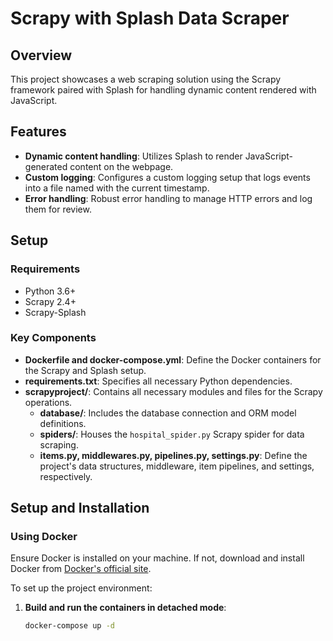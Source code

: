# Scrapy with Splash Data Scraper

## Overview
This project showcases a web scraping solution using the Scrapy framework paired with Splash for handling dynamic content rendered with JavaScript. 

## Features
- **Dynamic content handling**: Utilizes Splash to render JavaScript-generated content on the webpage.
- **Custom logging**: Configures a custom logging setup that logs events into a file named with the current timestamp.
- **Error handling**: Robust error handling to manage HTTP errors and log them for review.


## Setup
### Requirements
- Python 3.6+
- Scrapy 2.4+
- Scrapy-Splash

### Key Components
- **Dockerfile and docker-compose.yml**: Define the Docker containers for the Scrapy and Splash setup.
- **requirements.txt**: Specifies all necessary Python dependencies.
- **scrapyproject/**: Contains all necessary modules and files for the Scrapy operations.
  - **database/**: Includes the database connection and ORM model definitions.
  - **spiders/**: Houses the `hospital_spider.py` Scrapy spider for data scraping.
  - **items.py, middlewares.py, pipelines.py, settings.py**: Define the project's data structures, middleware, item pipelines, and settings, respectively.


## Setup and Installation

### Using Docker
Ensure Docker is installed on your machine. If not, download and install Docker from [Docker's official site](https://www.docker.com/products/docker-desktop).

To set up the project environment:

1. **Build and run the containers in detached mode**:
   ```bash
   docker-compose up -d




